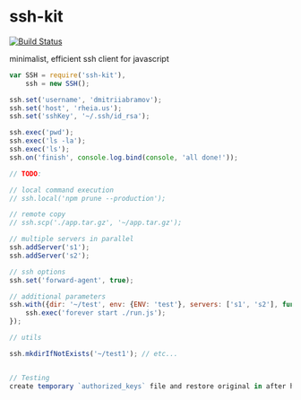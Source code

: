 # ssh-kit
[![Build Status](https://travis-ci.org/dmitriiabramov/ssh-kit.svg?branch=master)](https://travis-ci.org/dmitriiabramov/ssh-kit)

minimalist, efficient ssh client for javascript

```javascript
var SSH = require('ssh-kit'),
    ssh = new SSH();

ssh.set('username', 'dmitriiabramov');
ssh.set('host', 'rheia.us');
ssh.set('sshKey', '~/.ssh/id_rsa');

ssh.exec('pwd');
ssh.exec('ls -la');
ssh.exec('ls');
ssh.on('finish', console.log.bind(console, 'all done!'));
```


```javascript
// TODO:

// local command execution
// ssh.local('npm prune --production');

// remote copy
// ssh.scp('./app.tar.gz', '~/app.tar.gz');

// multiple servers in parallel
ssh.addServer('s1');
ssh.addServer('s2');

// ssh options
ssh.set('forward-agent', true);

// additional parameters
ssh.with({dir: '~/test', env: {ENV: 'test'}, servers: ['s1', 's2'], function() {
    ssh.exec('forever start ./run.js');
});

// utils

ssh.mkdirIfNotExists('~/test1'); // etc...


// Testing
create temporary `authorized_keys` file and restore original in after hook
```
